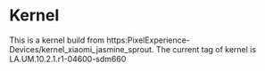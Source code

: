 # Kernel

This is a kernel build from https:PixelExperience-Devices/kernel_xiaomi_jasmine_sprout. The current tag of kernel is LA.UM.10.2.1.r1-04600-sdm660
